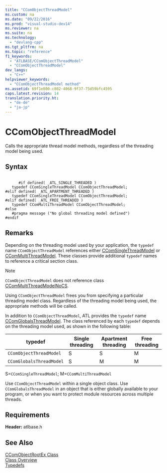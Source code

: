 ```yaml
---
title: "CComObjectThreadModel"
ms.custom: na
ms.date: "09/22/2016"
ms.prod: "visual-studio-dev14"
ms.reviewer: na
ms.suite: na
ms.technology: 
  - "devlang-cpp"
ms.tgt_pltfrm: na
ms.topic: "reference"
f1_keywords: 
  - "ATLBASE/CComObjectThreadModel"
  - "CComObjectThreadModel"
dev_langs: 
  - "C++"
helpviewer_keywords: 
  - "CComObjectThreadModel method"
ms.assetid: 69f1e800-c802-4068-9f37-75d59bfc4595
caps.latest.revision: 14
translation.priority.ht: 
  - "de-de"
  - "ja-jp"
---
```

# CComObjectThreadModel
Calls the appropriate thread model methods, regardless of the threading model being used.  
  
## Syntax  
  
```  
  
      #if defined( _ATL_SINGLE_THREADED )  
   typedef CComSingleThreadModel CComObjectThreadModel;  
#elif defined( _ATL_APARTMENT_THREADED )  
   typedef CComSingleThreadModel CComObjectThreadModel;  
#elif defined( _ATL_FREE_THREADED )  
   typedef CComMultiThreadModel CComObjectThreadModel;  
#else  
   #pragma message ("No global threading model defined")  
#endif  
```  
  
## Remarks  
 Depending on the threading model used by your application, the `typedef` name `CComObjectThreadModel` references either [CComSingleThreadModel](../vs140/ccomsinglethreadmodel-class.md) or [CComMultiThreadModel](../vs140/ccommultithreadmodel-class.md). These classes provide additional `typedef` names to reference a critical section class.  
  
> [!NOTE]
>  `CComObjectThreadModel` does not reference class [CComMultiThreadModelNoCS](../vs140/ccommultithreadmodelnocs-class.md).  
  
 Using `CComObjectThreadModel` frees you from specifying a particular threading model class. Regardless of the threading model being used, the appropriate methods will be called.  
  
 In addition to `CComObjectThreadModel`, ATL provides the `typedef` name [CComGlobalsThreadModel](../vs140/ccomglobalsthreadmodel.md). The class referenced by each `typedef` depends on the threading model used, as shown in the following table:  
  
|typedef|Single threading|Apartment threading|Free threading|  
|-------------|----------------------|-------------------------|--------------------|  
|`CComObjectThreadModel`|S|S|M|  
|`CComGlobalsThreadModel`|S|M|M|  
  
 S=`CComSingleThreadModel`; M=`CComMultiThreadModel`  
  
 Use `CComObjectThreadModel` within a single object class. Use `CComGlobalsThreadModel` in an object that is either globally available to your program, or when you want to protect module resources across multiple threads.  
  
## Requirements  
 **Header:** atlbase.h  
  
## See Also  
 [CComObjectRootEx Class](../vs140/ccomobjectrootex-class.md)   
 [Class Overview](../vs140/atl-class-overview.md)   
 [Typedefs](../vs140/atl-typedefs.md)